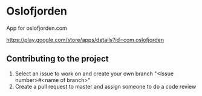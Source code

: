 # Oslofjorden
App for oslofjorden.com

https://play.google.com/store/apps/details?id=com.oslofjorden

## Contributing to the project
1. Select an issue to work on and create your own branch "\<Issue number\>#\<name of branch\>"
2. Create a pull request to master and assign someone to do a code review
